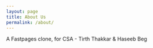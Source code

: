 ```yaml
---
layout: page
title: About Us
permalink: /about/
---
```


A Fastpages clone, for CSA - Tirth Thakkar & Haseeb Beg


